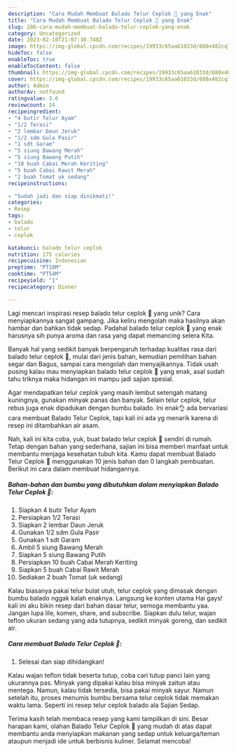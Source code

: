 ```yaml
---
description: "Cara Mudah Membuat Balado Telur Ceplok 🍳 yang Enak"
title: "Cara Mudah Membuat Balado Telur Ceplok 🍳 yang Enak"
slug: 286-cara-mudah-membuat-balado-telur-ceplok-yang-enak
category: Uncategorized
date: 2023-02-10T21:07:38.748Z
image: https://img-global.cpcdn.com/recipes/19933c65aa61033d/680x482cq70/balado-telur-ceplok-foto-resep-utama.jpg
hideToc: false
enableToc: true
enableTocContent: false
thumbnail: https://img-global.cpcdn.com/recipes/19933c65aa61033d/680x482cq70/balado-telur-ceplok-foto-resep-utama.jpg
cover: https://img-global.cpcdn.com/recipes/19933c65aa61033d/680x482cq70/balado-telur-ceplok-foto-resep-utama.jpg
author: Admin
authorAv: notfound
ratingvalue: 3.6
reviewcount: 24
recipeingredient:
- "4 butir Telur Ayam"
- "1/2 Terasi"
- "2 lembar Daun Jeruk"
- "1/2 sdm Gula Pasir"
- "1 sdt Garam"
- "5 siung Bawang Merah"
- "5 siung Bawang Putih"
- "10 buah Cabai Merah Keriting"
- "5 buah Cabai Rawit Merah"
- "2 buah Tomat uk sedang"
recipeinstructions:

- "Sudah jadi dan siap dinikmati!"
categories:
- Resep
tags:
- balado
- telur
- ceplok

katakunci: balado telur ceplok 
nutrition: 175 calories
recipecuisine: Indonesian
preptime: "PT18M"
cooktime: "PT54M"
recipeyield: "1"
recipecategory: Dinner

---
```





Lagi mencari inspirasi resep balado telur ceplok 🍳 yang unik? Cara menyiapkannya sangat gampang. Jika keliru mengolah maka hasilnya akan hambar dan bahkan tidak sedap. Padahal balado telur ceplok 🍳 yang enak harusnya sih punya aroma dan rasa yang dapat memancing selera Kita.





Banyak hal yang sedikit banyak berpengaruh terhadap kualitas rasa dari balado telur ceplok 🍳, mulai dari jenis bahan, kemudian pemilihan bahan segar dan Bagus, sampai cara mengolah dan menyajikannya. Tidak usah pusing kalau mau menyiapkan balado telur ceplok 🍳 yang enak,      asal sudah tahu triknya maka hidangan ini mampu jadi sajian spesial.














Agar mendapatkan telur ceplok yang masih lembut setengah matang kuningnya, gunakan minyak panas dan banyak. Selain telur ceplok, telur rebus juga enak dipadukan dengan bumbu balado. Ini enak👌 ada bervariasi cara membuat Balado Telur Ceplok, tapi kali ini ada yg menarik karena di resep ini ditambahkan air asam.






Nah, kali ini kita coba, yuk, buat balado telur ceplok 🍳 sendiri di rumah. Tetap dengan bahan yang sederhana, sajian ini bisa memberi manfaat untuk membantu menjaga kesehatan tubuh kita. Kamu dapat membuat Balado Telur Ceplok 🍳 menggunakan 10 jenis bahan dan 0 langkah pembuatan. Berikut ini cara dalam membuat hidangannya.

<!--inarticleads1-->

##### Bahan-bahan dan bumbu yang dibutuhkan dalam menyiapkan Balado Telur Ceplok 🍳:

1. Siapkan 4 butir Telur Ayam
1. Persiapkan 1/2 Terasi
1. Siapkan 2 lembar Daun Jeruk
1. Gunakan 1/2 sdm Gula Pasir
1. Gunakan 1 sdt Garam
1. Ambil 5 siung Bawang Merah
1. Siapkan 5 siung Bawang Putih
1. Persiapkan 10 buah Cabai Merah Keriting
1. Siapkan 5 buah Cabai Rawit Merah
1. Sediakan 2 buah Tomat (uk sedang)


Kalau biasanya pakai telur bulat utuh, telur ceplok yang dimasak dengan bumbu balado nggak kalah enaknya. Langsung ke konten utama Hai gays! kali ini aku bikin resep dari bahan dasar telur, semoga membantu yaa. Jangan lupa lile, komen, share, and subscribe. Siapkan dulu telur, wajan teflon ukuran sedang yang ada tutupnya, sedikit minyak goreng, dan sedikit air. 

<!--inarticleads2-->

##### Cara membuat Balado Telur Ceplok 🍳:


1. Selesai dan siap dihidangkan!

Kalau wajan teflon tidak beserta tutup, coba cari tutup panci lain yang ukurannya pas. Minyak yang dipakai kalau bisa minyak zaitun atau mentega. Namun, kalau tidak tersedia, bisa pakai minyak sayur. Namun setelah itu, proses menumis bumbu bersama telur ceplok tidak memakan waktu lama. Seperti ini resep telur ceplok balado ala Sajian Sedap. 

Terima kasih telah membaca resep yang kami tampilkan di sini. Besar harapan kami, olahan Balado Telur Ceplok 🍳 yang mudah di atas dapat membantu anda menyiapkan makanan yang sedap untuk keluarga/teman ataupun menjadi ide untuk berbisnis kuliner. Selamat mencoba!
